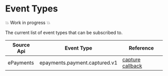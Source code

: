 <!-- START_METADATA
---
sidebar_position: 2
pagination_next: null
pagination_prev: null
---
END_METADATA -->

# Event Types

💥 Work in progress 💥

The current list of event types that can be subscribed to.

| Source Api | Event Type                    | Reference                                                                                             |
| ---------- | ----------------------------- | ----------------------------------------------------------------------------------------------------- |
| ePayments  | epayments.payment.captured.v1 | [capture callback](https://vippsas.github.io/vipps-developer-docs/api/epayment#tag/QueryPayments/operation/getPaymentEventLog) |


